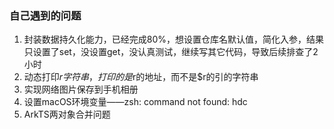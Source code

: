 ### 自己遇到的问题

1. 封装数据持久化能力，已经完成80%，想设置仓库名默认值，简化入参，结果只设置了set，没设置get，没认真测试，继续写其它代码，导致后续排查了2小时
2. 动态打印$r字符串，打印的是$r的地址，而不是$r的引的字符串
3. 实现网络图片保存到手机相册
4. 设置macOS环境变量——zsh: command not found: hdc
5. ArkTS两对象合并问题
